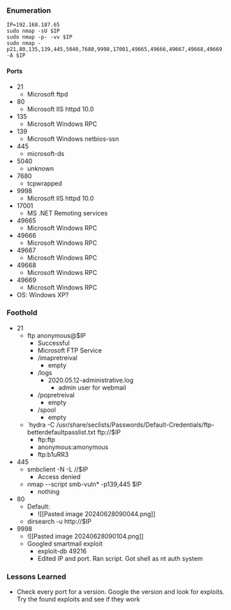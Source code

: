 ### Enumeration
```
IP=192.168.187.65
sudo nmap -sU $IP
sudo nmap -p- -vv $IP
sudo nmap -p21,80,135,139,445,5040,7680,9998,17001,49665,49666,49667,49668,49669 -A $IP
```
#### Ports 
- 21
	- Microsoft ftpd
- 80
	- Microsoft IIS httpd 10.0
- 135
	- Microsoft Windows RPC
- 139
	- Microsoft Windows netbios-ssn
- 445
	- microsoft-ds
- 5040
	- unknown
- 7680
	- tcpwrapped
- 9998
	- Microsoft IIS httpd 10.0
- 17001
	- MS .NET Remoting services
- 49665
	- Microsoft Windows RPC
- 49666
	- Microsoft Windows RPC
- 49667
	- Microsoft Windows RPC
- 49668
	- Microsoft Windows RPC
- 49669
	- Microsoft Windows RPC
- OS: Windows XP?
### Foothold
- 21
	- ftp anonymous@$IP
		- Successful
		- Microsoft FTP Service
		- /imapretreival
			- empty
		- /logs
			- 2020.05.12-administrative.log
				- admin user for webmail
		- /popretreival
			- empty
		- /spool
			- empty
	- `hydra -C /usr/share/seclists/Passwords/Default-Credentials/ftp-betterdefaultpasslist.txt ftp://$IP
		- ftp:ftp
		- anonymous:amonymous
		- ftp:b1uRR3
- 445
	- smbclient -N -L //$IP
		- Access denied
	- nmap --script smb-vuln* -p139,445 $IP
		- nothing
- 80
	- Default:
		- ![[Pasted image 20240628090044.png]]
	- dirsearch -u http://$IP
- 9998
	- ![[Pasted image 20240628090104.png]]
	- Googled smartmail exploit
		- exploit-db 49216
		- Edited IP and port. Ran script. Got shell as nt auth system
### Lessons Learned
- Check every port for a version. Google the version and look for exploits. Try the found exploits and see if they work